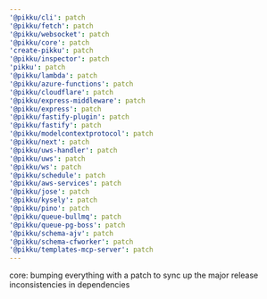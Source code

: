 ```yaml
---
'@pikku/cli': patch
'@pikku/fetch': patch
'@pikku/websocket': patch
'@pikku/core': patch
'create-pikku': patch
'@pikku/inspector': patch
'pikku': patch
'@pikku/lambda': patch
'@pikku/azure-functions': patch
'@pikku/cloudflare': patch
'@pikku/express-middleware': patch
'@pikku/express': patch
'@pikku/fastify-plugin': patch
'@pikku/fastify': patch
'@pikku/modelcontextprotocol': patch
'@pikku/next': patch
'@pikku/uws-handler': patch
'@pikku/uws': patch
'@pikku/ws': patch
'@pikku/schedule': patch
'@pikku/aws-services': patch
'@pikku/jose': patch
'@pikku/kysely': patch
'@pikku/pino': patch
'@pikku/queue-bullmq': patch
'@pikku/queue-pg-boss': patch
'@pikku/schema-ajv': patch
'@pikku/schema-cfworker': patch
'@pikku/templates-mcp-server': patch
---
```


core: bumping everything with a patch to sync up the major release inconsistencies in dependencies
